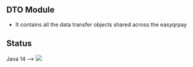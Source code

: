 ## DTO Module
- It contains all the data transfer objects shared across the easyqrpay

## Status
Java 14 --> ![](https://github.com/actions/easyqrpay/workflows/dtoModuleMavenPackageTest/badge.svg)